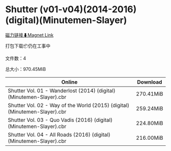 # Shutter (v01-v04)(2014-2016)(digital)(Minutemen-Slayer)

[磁力链接⬇Magnet Link](magnet:?xt=urn:btih:e2c3a43fb40b9bd1824c91c73ca55b40a517be3e&dn=Shutter%20%28v01-v04%29%282014-2016%29%28digital%29%28Minutemen-Slayer%29)

打包下载📦仍在工事中

文件数：4

总大小：970.45MiB

Online | Download
--- | ---
Shutter Vol. 01 - Wanderlost (2014) (digital) (Minutemen-Slayer).cbr | 270.41MiB
Shutter Vol. 02 - Way of the World (2015) (digital) (Minutemen-Slayer).cbr | 259.24MiB
Shutter Vol. 03 - Quo Vadis (2016) (digital) (Minutemen-Slayer).cbr | 224.80MiB
Shutter Vol. 04 - All Roads (2016) (digital) (Minutemen-Slayer).cbr | 216.00MiB